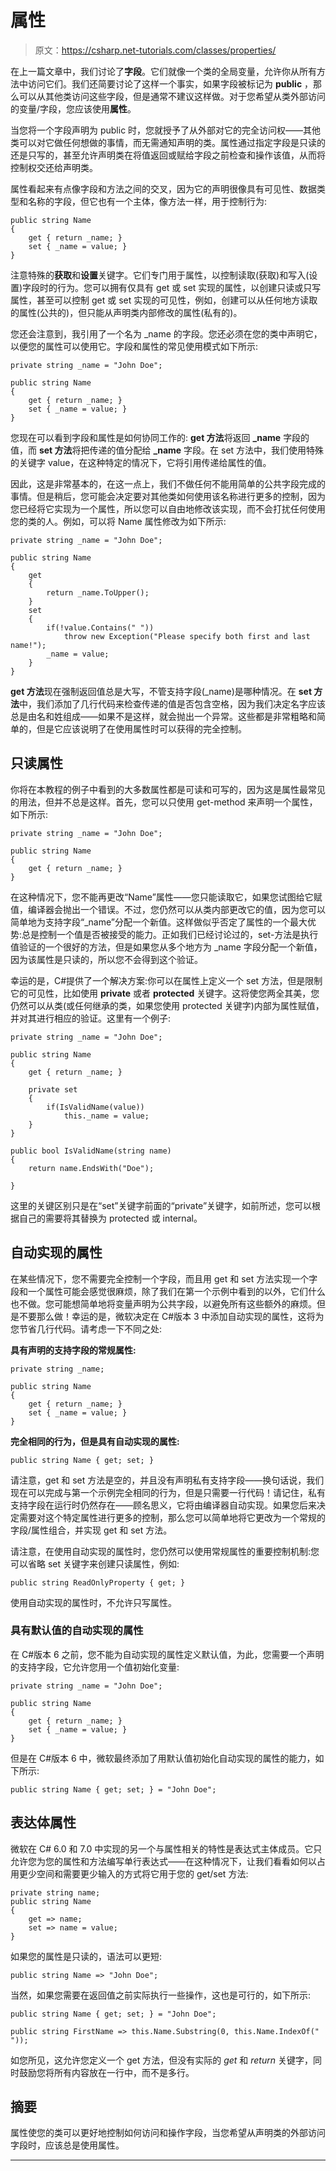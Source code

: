 # 属性

> 原文：<https://csharp.net-tutorials.com/classes/properties/>

在上一篇文章中，我们讨论了**字段**。它们就像一个类的全局变量，允许你从所有方法中访问它们。我们还简要讨论了这样一个事实，如果字段被标记为 **public** ，那么可以从其他类访问这些字段，但是通常不建议这样做。对于您希望从类外部访问的变量/字段，您应该使用**属性**。

当您将一个字段声明为 public 时，您就授予了从外部对它的完全访问权——其他类可以对它做任何想做的事情，而无需通知声明的类。属性通过指定字段是只读的还是只写的，甚至允许声明类在将值返回或赋给字段之前检查和操作该值，从而将控制权交还给声明类。

属性看起来有点像字段和方法之间的交叉，因为它的声明很像具有可见性、数据类型和名称的字段，但它也有一个主体，像方法一样，用于控制行为:

```
public string Name
{
	get { return _name; }
	set { _name = value; }
}
```

注意特殊的**获取**和**设置**关键字。它们专门用于属性，以控制读取(获取)和写入(设置)字段时的行为。您可以拥有仅具有 get 或 set 实现的属性，以创建只读或只写属性，甚至可以控制 get 或 set 实现的可见性，例如，创建可以从任何地方读取的属性(公共的)，但只能从声明类内部修改的属性(私有的)。

您还会注意到，我引用了一个名为 _name 的字段。您还必须在您的类中声明它，以便您的属性可以使用它。字段和属性的常见使用模式如下所示:

<input type="hidden" name="IL_IN_ARTICLE">

```
private string _name = "John Doe";

public string Name
{
	get { return _name; }
	set { _name = value; }
}
```

您现在可以看到字段和属性是如何协同工作的: **get 方法**将返回 **_name** 字段的值，而 **set 方法**将把传递的值分配给 **_name** 字段。在 set 方法中，我们使用特殊的关键字 value，在这种特定的情况下，它将引用传递给属性的值。

因此，这是非常基本的，在这一点上，我们不做任何不能用简单的公共字段完成的事情。但是稍后，您可能会决定要对其他类如何使用该名称进行更多的控制，因为您已经将它实现为一个属性，所以您可以自由地修改该实现，而不会打扰任何使用您的类的人。例如，可以将 Name 属性修改为如下所示:

```
private string _name = "John Doe";

public string Name
{
	get 
	{
		return _name.ToUpper();
	}
	set 
	{
		if(!value.Contains(" "))
			throw new Exception("Please specify both first and last name!");
		_name = value; 
	}
}
```

**get 方法**现在强制返回值总是大写，不管支持字段(_name)是哪种情况。在 **set 方法**中，我们添加了几行代码来检查传递的值是否包含空格，因为我们决定名字应该总是由名和姓组成——如果不是这样，就会抛出一个异常。这些都是非常粗略和简单的，但是它应该说明了在使用属性时可以获得的完全控制。

## 只读属性

你将在本教程的例子中看到的大多数属性都是可读和可写的，因为这是属性最常见的用法，但并不总是这样。首先，您可以只使用 get-method 来声明一个属性，如下所示:

```
private string _name = "John Doe";

public string Name
{
	get { return _name; }
}
```

在这种情况下，您不能再更改“Name”属性——您只能读取它，如果您试图给它赋值，编译器会抛出一个错误。不过，您仍然可以从类内部更改它的值，因为您可以简单地为支持字段“_name”分配一个新值。这样做似乎否定了属性的一个最大优势:总是控制一个值是否被接受的能力。正如我们已经讨论过的，set-方法是执行值验证的一个很好的方法，但是如果您从多个地方为 _name 字段分配一个新值，因为该属性是只读的，所以您不会得到这个验证。

幸运的是，C#提供了一个解决方案:你可以在属性上定义一个 set 方法，但是限制它的可见性，比如使用 **private** 或者 **protected** 关键字。这将使您两全其美，您仍然可以从类(或任何继承的类，如果您使用 protected 关键字)内部为属性赋值，并对其进行相应的验证。这里有一个例子:

```
private string _name = "John Doe";

public string Name
{
	get { return _name; }

	private set
	{
		if(IsValidName(value))
			this._name = value;
	}
}

public bool IsValidName(string name)
{
	return name.EndsWith("Doe");

}
```

这里的关键区别只是在“set”关键字前面的“private”关键字，如前所述，您可以根据自己的需要将其替换为 protected 或 internal。

## 自动实现的属性

在某些情况下，您不需要完全控制一个字段，而且用 get 和 set 方法实现一个字段和一个属性可能会感觉很麻烦，除了我们在第一个示例中看到的以外，它们什么也不做。您可能想简单地将变量声明为公共字段，以避免所有这些额外的麻烦。但是不要那么做！幸运的是，微软决定在 C#版本 3 中添加自动实现的属性，这将为您节省几行代码。请考虑一下不同之处:

**具有声明的支持字段的常规属性:**

```
private string _name;

public string Name
{
	get { return _name; }
	set { _name = value; }
}
```

**完全相同的行为，但是具有自动实现的属性:**

```
public string Name { get; set; }
```

请注意，get 和 set 方法是空的，并且没有声明私有支持字段——换句话说，我们现在可以完成与第一个示例完全相同的行为，但是只需要一行代码！请记住，私有支持字段在运行时仍然存在——顾名思义，它将由编译器自动实现。如果您后来决定需要对这个特定属性进行更多的控制，那么您可以简单地将它更改为一个常规的字段/属性组合，并实现 get 和 set 方法。

请注意，在使用自动实现的属性时，您仍然可以使用常规属性的重要控制机制:您可以省略 set 关键字来创建只读属性，例如:

```
public string ReadOnlyProperty { get; }
```

使用自动实现的属性时，不允许只写属性。

### 具有默认值的自动实现的属性

在 C#版本 6 之前，您不能为自动实现的属性定义默认值，为此，您需要一个声明的支持字段，它允许您用一个值初始化变量:

```
private string _name = "John Doe";

public string Name
{
	get { return _name; }
	set { _name = value; }
}
```

但是在 C#版本 6 中，微软最终添加了用默认值初始化自动实现的属性的能力，如下所示:

```
public string Name { get; set; } = "John Doe";
```

## 表达体属性

微软在 C# 6.0 和 7.0 中实现的另一个与属性相关的特性是表达式主体成员。它只允许您为您的属性和方法编写单行表达式——在这种情况下，让我们看看如何以占用更少空间和需要更少输入的方式将它用于您的 get/set 方法:

```
private string name;
public string Name
{
	get => name;
	set => name = value;
} 
```

如果您的属性是只读的，语法可以更短:

```
public string Name => "John Doe";
```

当然，如果您需要在返回值之前实际执行一些操作，这也是可行的，如下所示:

```
public string Name { get; set; } = "John Doe";

public string FirstName => this.Name.Substring(0, this.Name.IndexOf(" "));
```

如您所见，这允许您定义一个 get 方法，但没有实际的 *get* 和 *return* 关键字，同时鼓励您将所有内容放在一行中，而不是多行。

## 摘要

属性使您的类可以更好地控制如何访问和操作字段，当您希望从声明类的外部访问字段时，应该总是使用属性。

* * *